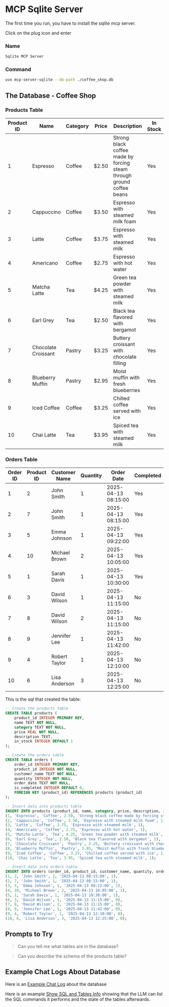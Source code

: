# MCP Sqlite Server 

The first time you run, you have to install the sqlite mcp server.

Click on the plug icon and enter

### Name 
```bash
Sqlite MCP Server
```
### Command
```bash
uvx mcp-server-sqlite --db-path ./coffee_shop.db
```

## The Database - Coffee Shop

### Products Table

| Product ID | Name               | Category | Price | Description                                                   | In Stock |
|------------|-------------------|----------|-------|---------------------------------------------------------------|----------|
| 1          | Espresso           | Coffee   | $2.50 | Strong black coffee made by forcing steam through ground coffee beans | Yes |
| 2          | Cappuccino         | Coffee   | $3.50 | Espresso with steamed milk foam                               | Yes |
| 3          | Latte              | Coffee   | $3.75 | Espresso with steamed milk                                    | Yes |
| 4          | Americano          | Coffee   | $2.75 | Espresso with hot water                                       | Yes |
| 5          | Matcha Latte       | Tea      | $4.25 | Green tea powder with steamed milk                            | Yes |
| 6          | Earl Grey          | Tea      | $2.50 | Black tea flavored with bergamot                              | Yes |
| 7          | Chocolate Croissant| Pastry   | $3.25 | Buttery croissant with chocolate filling                      | Yes |
| 8          | Blueberry Muffin   | Pastry   | $2.95 | Moist muffin with fresh blueberries                           | Yes |
| 9          | Iced Coffee        | Coffee   | $3.25 | Chilled coffee served with ice                                | Yes |
| 10         | Chai Latte         | Tea      | $3.95 | Spiced tea with steamed milk                                  | Yes |

### Orders Table

| Order ID | Product ID | Customer Name  | Quantity | Order Date           | Completed |
|----------|------------|----------------|----------|----------------------|-----------|
| 1        | 2          | John Smith     | 1        | 2025-04-13 08:15:00  | Yes       |
| 2        | 7          | John Smith     | 1        | 2025-04-13 08:15:00  | Yes       |
| 3        | 5          | Emma Johnson   | 1        | 2025-04-13 09:22:00  | Yes       |
| 4        | 10         | Michael Brown  | 2        | 2025-04-13 10:05:00  | Yes       |
| 5        | 1          | Sarah Davis    | 1        | 2025-04-13 10:30:00  | Yes       |
| 6        | 3          | David Wilson   | 1        | 2025-04-13 11:15:00  | No        |
| 7        | 8          | David Wilson   | 2        | 2025-04-13 11:15:00  | No        |
| 8        | 9          | Jennifer Lee   | 1        | 2025-04-13 11:42:00  | No        |
| 9        | 4          | Robert Taylor  | 1        | 2025-04-13 12:10:00  | No        |
| 10       | 6          | Lisa Anderson  | 3        | 2025-04-13 12:25:00  | No        |


This is the sql that created the table:

```SQL
-- Create the products table
CREATE TABLE products (
    product_id INTEGER PRIMARY KEY,
    name TEXT NOT NULL,
    category TEXT NOT NULL,
    price REAL NOT NULL,
    description TEXT,
    in_stock INTEGER DEFAULT 1
);

-- Create the orders table
CREATE TABLE orders (
    order_id INTEGER PRIMARY KEY,
    product_id INTEGER NOT NULL,
    customer_name TEXT NOT NULL,
    quantity INTEGER NOT NULL,
    order_date TEXT NOT NULL,
    is_completed INTEGER DEFAULT 0,
    FOREIGN KEY (product_id) REFERENCES products (product_id)
);

-- Insert data into products table
INSERT INTO products (product_id, name, category, price, description, in_stock) VALUES
(1, 'Espresso', 'Coffee', 2.50, 'Strong black coffee made by forcing steam through ground coffee beans', 1),
(2, 'Cappuccino', 'Coffee', 3.50, 'Espresso with steamed milk foam', 1),
(3, 'Latte', 'Coffee', 3.75, 'Espresso with steamed milk', 1),
(4, 'Americano', 'Coffee', 2.75, 'Espresso with hot water', 1),
(5, 'Matcha Latte', 'Tea', 4.25, 'Green tea powder with steamed milk', 1),
(6, 'Earl Grey', 'Tea', 2.50, 'Black tea flavored with bergamot', 1),
(7, 'Chocolate Croissant', 'Pastry', 3.25, 'Buttery croissant with chocolate filling', 1),
(8, 'Blueberry Muffin', 'Pastry', 2.95, 'Moist muffin with fresh blueberries', 1),
(9, 'Iced Coffee', 'Coffee', 3.25, 'Chilled coffee served with ice', 1),
(10, 'Chai Latte', 'Tea', 3.95, 'Spiced tea with steamed milk', 1);

-- Insert data into orders table
INSERT INTO orders (order_id, product_id, customer_name, quantity, order_date, is_completed) VALUES
(1, 2, 'John Smith', 1, '2025-04-13 08:15:00', 1),
(2, 7, 'John Smith', 1, '2025-04-13 08:15:00', 1),
(3, 5, 'Emma Johnson', 1, '2025-04-13 09:22:00', 1),
(4, 10, 'Michael Brown', 2, '2025-04-13 10:05:00', 1),
(5, 1, 'Sarah Davis', 1, '2025-04-13 10:30:00', 1),
(6, 3, 'David Wilson', 1, '2025-04-13 11:15:00', 0),
(7, 8, 'David Wilson', 2, '2025-04-13 11:15:00', 0),
(8, 9, 'Jennifer Lee', 1, '2025-04-13 11:42:00', 0),
(9, 4, 'Robert Taylor', 1, '2025-04-13 12:10:00', 0),
(10, 6, 'Lisa Anderson', 3, '2025-04-13 12:25:00', 0);
```

## Prompts to Try 

> Can you tell me what tables are in the database?

> Can you describe the schema of the products table?

## Example Chat Logs About Database

Here is an [Example Chat Log](https://calvinw.github.io/chainlit-mcp-client/example_chat_with_sqlite_mcp_server.html) about the database

Here is an example [Show SQL and Tables Info](https://calvinw.github.io/chainlit-mcp-client/list_all_sql_and_table_state.html) showing that the LLM can list the SQL commands it performs and the state of the tables afterwards. 

